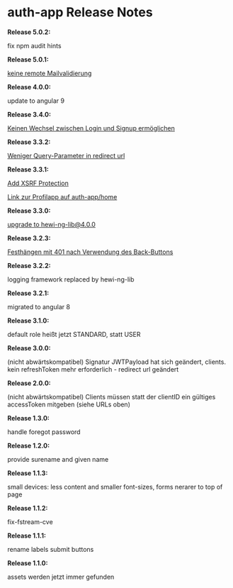 # auth-app Release Notes

__Release 5.0.2:__

fix npm audit hints

__Release 5.0.1:__

[keine remote Mailvalidierung](https://github.com/heike2718/auth-app/issues/26)

__Release 4.0.0:__

update to angular 9

__Release 3.4.0:__

[Keinen Wechsel zwischen Login und Signup ermöglichen](https://github.com/heike2718/auth-app/issues/20)


__Release 3.3.2:__

[Weniger Query-Parameter in redirect url](https://github.com/heike2718/auth-app/issues/18)

__Release 3.3.1:__

[Add XSRF Protection](https://github.com/heike2718/auth-app/issues/8)

[Link zur Profilapp auf auth-app/home](https://github.com/heike2718/auth-app/issues/16)

__Release 3.3.0:__

[upgrade to hewi-ng-lib@4.0.0](https://github.com/heike2718/auth-app/issues/9)

__Release 3.2.3:__

[Festhängen mit 401 nach Verwendung des Back-Buttons](https://github.com/heike2718/auth-app/issues/6)

__Release 3.2.2:__

logging framework replaced by hewi-ng-lib

__Release 3.2.1:__

migrated to angular 8

__Release 3.1.0:__

default role heißt jetzt STANDARD, statt USER

__Release 3.0.0:__

(nicht abwärtskompatibel) Signatur JWTPayload hat sich geändert, clients. kein refreshToken mehr erforderlich - redirect url geändert

__Release 2.0.0:__

(nicht abwärtskompatibel) Clients müssen statt der clientID ein gültiges accessToken mitgeben (siehe URLs oben)

__Release 1.3.0:__

handle foregot password

__Release 1.2.0:__

provide surename and given name

__Release 1.1.3:__

small devices: less content and smaller font-sizes, forms nerarer to top of page

__Release 1.1.2:__

fix-fstream-cve

__Release 1.1.1:__

rename labels submit buttons

__Release 1.1.0:__

assets werden jetzt immer gefunden

